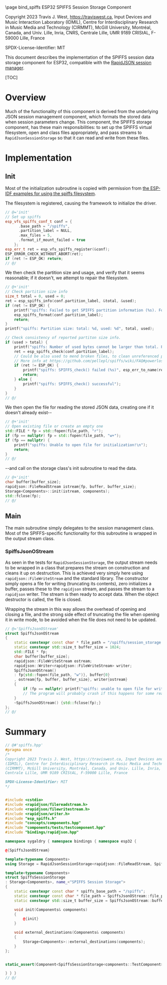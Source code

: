 \page bind_spiffs ESP32 SPIFFS Session Storage Component

Copyright 2023 Travis J. West, https://traviswest.ca, Input Devices and Music Interaction Laboratory
(IDMIL), Centre for Interdisciplinary Research in Music Media and Technology
(CIRMMT), McGill University, Montréal, Canada, and Univ. Lille, Inria, CNRS,
Centrale Lille, UMR 9189 CRIStAL, F-59000 Lille, France

SPDX-License-Identifier: MIT

This document describes the implementation of the SPIFFS session data storage
component for ESP32, compatible with the
[RapidJSON session manager](bindings/rapidjson.lili.md).

[TOC]

# Overview

Much of the functionality of this component is derived from the underlying JSON
session management component, which formats the stored data when session
parameters change. This component, the SPIFFS storage component, has these main
responsibilities: to set up the SPIFFS virtual filesystem, open and class files
appropriately, and pass streams to `RapidJsonSessionStorage` so that it can
read and write from these files.

# Implementation

## Init

Most of the initialization subroutine is copied with permission from
[the ESP-IDF examples for using the spiffs filesystem](https://github.com/espressif/esp-idf/tree/v5.1-rc1/examples/storage/spiffs).

The filesystem is registered, causing the framework to initialize the driver.

```cpp
// @='init'
// Set up spiffs
esp_vfs_spiffs_conf_t conf = {
      .base_path = "/spiffs",
      .partition_label = NULL,
      .max_files = 5,
      .format_if_mount_failed = true
    };
esp_err_t ret = esp_vfs_spiffs_register(&conf);
ESP_ERROR_CHECK_WITHOUT_ABORT(ret);
if (ret != ESP_OK) return;
// @/
```

We then check the partition size and usage, and verify that it seems
reasonable; if it doesn't, we attempt to repair the filesystem.

```cpp
// @+'init'
// Check partition size info
size_t total = 0, used = 0;
ret = esp_spiffs_info(conf.partition_label, &total, &used);
if (ret != ESP_OK) {
    printf("spiffs: Failed to get SPIFFS partition information (%s). Formatting...", esp_err_to_name(ret));
    esp_spiffs_format(conf.partition_label);
    return;
}
printf("spiffs: Partition size: total: %d, used: %d", total, used);

// Check consistency of reported partiton size info.
if (used > total) {
    printf("spiffs: Number of used bytes cannot be larger than total. Performing SPIFFS_check().");
    ret = esp_spiffs_check(conf.partition_label);
    // Could be also used to mend broken files, to clean unreferenced pages, etc.
    // More info at https://github.com/pellepl/spiffs/wiki/FAQ#powerlosses-contd-when-should-i-run-spiffs_check
    if (ret != ESP_OK) {
        printf("spiffs: SPIFFS_check() failed (%s)", esp_err_to_name(ret));
        return;
    } else {
        printf("spiffs: SPIFFS_check() successful");
    }
}
// @/
```

We then open
the file for reading the stored JSON data, creating one if it doesn't already
exist--

```cpp
// @+'init'
// Open existing file or create an empty one
std::FILE * fp = std::fopen(file_path, "r");
if (fp == nullptr) fp = std::fopen(file_path, "w+");
if (fp == nullptr) {
    printf("spiffs: Unable to open file for initialization!\n");
    return;
}
// @/
```

--and call on the storage class's init subroutine to read the data.

```cpp
// @+'init'
char buffer[buffer_size];
rapidjson::FileReadStream istream{fp, buffer, buffer_size};
Storage<Components>::init(istream, components);
std::fclose(fp);
// @/
```

## Main

The main subroutine simply delegates to the session management class. Most of
the SPIFFS-specific functionality for this subroutine is wrapped in the output
stream class.

### SpiffsJsonOStream

As seen in the tests for `RapidJsonSessionStorage`, the output stream needs to
be wrapped in a class that prepares the stream on construction and cleans it up
on destruction. This is achieved very simply here using `rapidjson::FileWriteStream`
and the standard library. The constructor simply opens a file for writing (truncating
its contents), zero initializes a buffer, passes these to the `rapidjson` stream,
and passes the stream to a `rapidjson` writer. The stream is then ready to accept
data. When the object destructor is called, the file is closed.

Wrapping the stream in this way allows the overhead of opening and closing a file,
and the strong side effect of truncating the file when opening it in write mode,
to be avoided when the file does not need to be updated.

```cpp
// @='SpiffsJsonOStream'
struct SpiffsJsonOStream
{
    static constexpr const char * file_path = "/spiffs/session_storage.json";
    static constexpr std::size_t buffer_size = 1024;
    std::FILE * fp;
    char buffer[buffer_size];
    rapidjson::FileWriteStream ostream;
    rapidjson::Writer<rapidjson::FileWriteStream> writer;
    SpiffsJsonOStream()
    : fp{std::fopen(file_path, "w")}, buffer{0}
    , ostream{fp, buffer, buffer_size}, writer{ostream}
    {
        if (fp == nullptr) printf("spiffs: unable to open file for writing!\n");
        // The program will probably crash if this happens for some reason...
    }
    ~SpiffsJsonOStream() {std::fclose(fp);}
};
// @/
```

# Summary

```cpp
// @#'spiffs.hpp'
#pragma once
/*
Copyright 2023 Travis J. West, https://traviswest.ca, Input Devices and Music Interaction Laboratory
(IDMIL), Centre for Interdisciplinary Research in Music Media and Technology
(CIRMMT), McGill University, Montréal, Canada, and Univ. Lille, Inria, CNRS,
Centrale Lille, UMR 9189 CRIStAL, F-59000 Lille, France

SPDX-License-Identifier: MIT
*/


#include <cstdio>
#include <rapidjson/filereadstream.h>
#include <rapidjson/filewritestream.h>
#include <rapidjson/writer.h>
#include "esp_spiffs.h"
#include "concepts/components.hpp"
#include "components/tests/testcomponent.hpp"
#include "bindings/rapidjson.hpp"

namespace sygaldry { namespace bindings { namespace esp32 {

@{SpiffsJsonOStream}

template<typename Components>
using Storage = RapidJsonSessionStorage<rapidjson::FileReadStream, SpiffsJsonOStream, Components>;

template<typename Components>
struct SpiffsSessionStorage
: Storage<Components>, name_<"SPIFFS Session Storage">
{
    static constexpr const char * spiffs_base_path = "/spiffs";
    static constexpr const char * file_path = SpiffsJsonOStream::file_path;
    static constexpr std::size_t buffer_size = SpiffsJsonOStream::buffer_size;

    void init(Components& components)
    {
        @{init}
    }

    void external_destinations(Components& components)
    {
        Storage<Components>::external_destinations(components);
    }
};


static_assert(Component<SpiffsSessionStorage<components::TestComponent>>);

} } }
// @/
```
